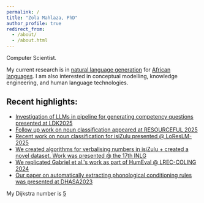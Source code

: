 ```yaml
---
permalink: /
title: "Zola Mahlaza, PhD"
author_profile: true
redirect_from: 
  - /about/
  - /about.html
---
```


Computer Scientist.

My current research is in [natural language generation](https://en.wikipedia.org/wiki/Natural_language_generation) for [African languages](https://en.wikipedia.org/wiki/Languages_of_Africa). I am also interested in conceptual modelling, knowledge engineering, and human language technologies.

## Recent highlights:

- [Investigation of LLMs in pipeline for generating competency questions presented at LDK2025](http://www.fedoabooks.unina.it/index.php/fedoapress/catalog/view/681/768/3456)
- [Follow up work on noun classification appeared at RESOURCEFUL 2025](https://aclanthology.org/2025.resourceful-1.23.pdf)
- [Recent work on noun classification for isiZulu presented @ LoResLM-2025](https://coling-2025-proceedings.s3.us-east-1.amazonaws.com/workshops/LoResLM-2025/pdf/2025.loreslm-1.27.pdf)
- [We created algorithms for verbalising numbers in isiZulu + created a novel dataset. Work was presented @ the 17th INLG](https://aclanthology.org/2024.inlg-main.21/)
- [We replicated Gabriel et al.'s work as part of HumEval @ LREC-COLING 2024](https://aclanthology.org/2024.humeval-1.26/)
- [Our paper on automatically extracting phonological conditioning rules was presented at DHASA2023](https://www.upjournals.up.ac.za/index.php/dhasa/article/view/5013)




My Dijkstra number is [5](https://www.csauthors.net/distance/zola-mahlaza/edsger-w-dijkstra)